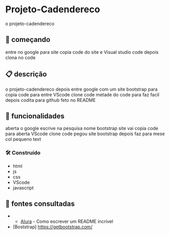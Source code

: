 # Projeto-Cadendereco 
o projeto-cadendereco 
## 🚀 começando
entre no google para site copia code do site e Visual studio code depois clona no code 

 ## 📋 descrição
o projeto-cadendereco depois entre google com um site bootstrap para copia code para entre VScode clone code metade do code para faz facil depois codita para github feto no README   

 ## 🔧 funcionalidades
aberta o google escrive na pesquisa nome bootstrap site vai copia code para aberta VScode clone code pegou site bootstrap depois faz para mese col pequeno text

### 🛠️ Construído
* html        
* js      
* css      
* VScode    
* javascript   

## 📄 fontes consultadas
* * [Alura](https://www.alura.com.br/artigos/escrever-bom-readme) - Como escrever um README incrível
* [Boststrap] https://getbootstrap.com/


